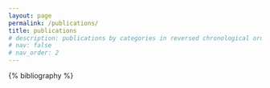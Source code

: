 ```yaml
---
layout: page
permalink: /publications/
title: publications
# description: publications by categories in reversed chronological order. generated by jekyll-scholar.
# nav: false
# nav_order: 2
---
```


<!-- _pages/publications.md -->
<div class="publications">

{% bibliography %}

</div>
